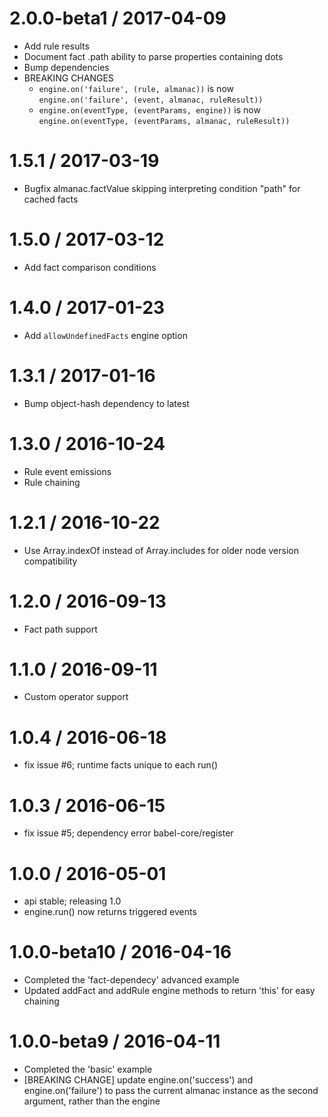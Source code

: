 2.0.0-beta1 / 2017-04-09
==================

  * Add rule results
  * Document fact .path ability to parse properties containing dots
  * Bump dependencies
  * BREAKING CHANGES
    * `engine.on('failure', (rule, almanac))` is now `engine.on('failure', (event, almanac, ruleResult))`
    * `engine.on(eventType, (eventParams, engine))` is now `engine.on(eventType, (eventParams, almanac, ruleResult))`

1.5.1 / 2017-03-19
==================

  * Bugfix almanac.factValue skipping interpreting condition "path" for cached facts

1.5.0 / 2017-03-12
==================

  * Add fact comparison conditions

1.4.0 / 2017-01-23
==================

  * Add `allowUndefinedFacts` engine option

1.3.1 / 2017-01-16
==================

  * Bump object-hash dependency to latest

1.3.0 / 2016-10-24
==================

  * Rule event emissions
  * Rule chaining

1.2.1 / 2016-10-22
==================

  * Use Array.indexOf instead of Array.includes for older node version compatibility

1.2.0 / 2016-09-13
==================

  * Fact path support

1.1.0 / 2016-09-11
==================

  * Custom operator support

1.0.4 / 2016-06-18
==================

  * fix issue #6; runtime facts unique to each run()

1.0.3 / 2016-06-15
==================

  * fix issue #5; dependency error babel-core/register

1.0.0 / 2016-05-01
==================

  * api stable; releasing 1.0
  * engine.run() now returns triggered events

1.0.0-beta10 / 2016-04-16
==================

  * Completed the 'fact-dependecy' advanced example
  * Updated addFact and addRule engine methods to return 'this' for easy chaining

1.0.0-beta9 / 2016-04-11
==================

  * Completed the 'basic' example
  * [BREAKING CHANGE] update engine.on('success') and engine.on('failure') to pass the current almanac instance as the second argument, rather than the engine
